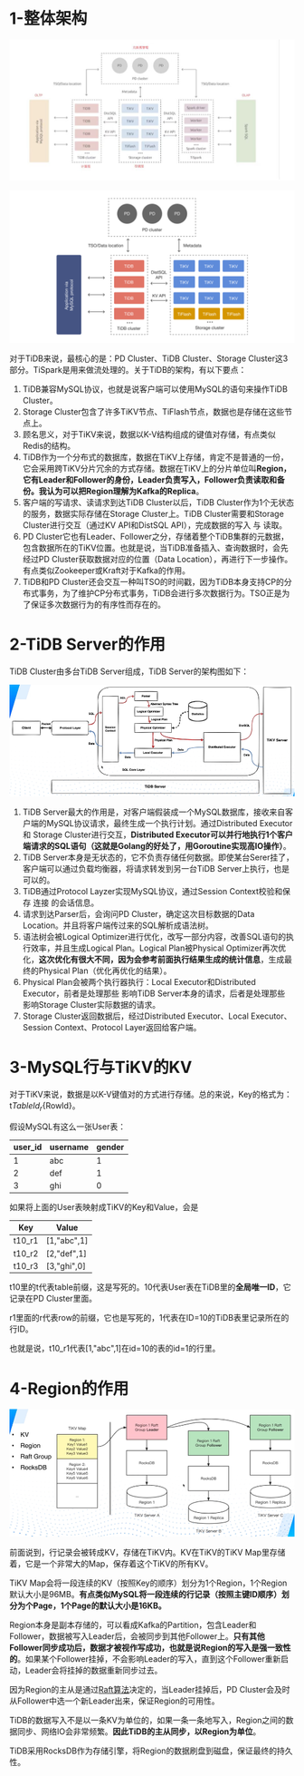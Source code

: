 # 1-整体架构

![01](01-TiDB的架构.assets/01.png)

![02](01-TiDB的架构.assets/02.png)

对于TiDB来说，最核心的是：PD Cluster、TiDB Cluster、Storage Cluster这3部分。TiSpark是用来做流处理的。关于TiDB的架构，有以下要点：

1. TiDB兼容MySQL协议，也就是说客户端可以使用MySQL的语句来操作TiDB Cluster。
2. Storage Cluster包含了许多TiKV节点、TiFlash节点，数据也是存储在这些节点上。
3. 顾名思义，对于TiKV来说，数据以K-V结构组成的键值对存储，有点类似Redis的结构。
4. TiDB作为一个分布式的数据库，数据在TiKV上存储，肯定不是普通的一份，它会采用跨TiKV分片冗余的方式存储。数据在TiKV上的分片单位叫**Region，它有Leader和Follower的身份，Leader负责写入，Follower负责读取和备份。我认为可以把Region理解为Kafka的Replica**。
5. 客户端的写请求、读请求到达TiDB Cluster以后，TiDB Cluster作为1个无状态的服务，数据实际存储在Storage Cluster上。TiDB Cluster需要和Storage Cluster进行交互（通过KV API和DistSQL API），完成数据的写入 与 读取。
6. PD Cluster它也有Leader、Follower之分，存储着整个TiDB集群的元数据，包含数据所在的TiKV位置。也就是说，当TiDB准备插入、查询数据时，会先经过PD Cluster获取数据对应的位置（Data Location），再进行下一步操作。有点类似Zookeeper或Kraft对于Kafka的作用。
7. TiDB和PD Cluster还会交互一种叫TSO的时间戳，因为TiDB本身支持CP的分布式事务，为了维护CP分布式事务，TiDB会进行多次数据行为。TSO正是为了保证多次数据行为的有序性而存在的。

# 2-TiDB Server的作用

TiDB Cluster由多台TiDB Server组成，TiDB Server的架构图如下：

![03](01-TiDB的架构.assets/03.png)

1. TiDB Server最大的作用是，对客户端假装成一个MySQL数据库，接收来自客户端的MySQL协议请求，最终生成一个执行计划。通过Distributed Executor 和 Storage Cluster进行交互，**Distributed Executor可以并行地执行1个客户端请求的SQL语句（这就是Golang的好处了，用Goroutine实现高IO操作）**。
2. TiDB Server本身是无状态的，它不负责存储任何数据。即使某台Serer挂了，客户端可以通过负载均衡器，将请求转发到另一台TiDB Server上执行，也是可以的。
3. TiDB通过Protocol Layzer实现MySQL协议，通过Session Context校验和保存 连接 的会话信息。
4. 请求到达Parser后，会询问PD Cluster，确定这次目标数据的Data Location。并且将客户端传过来的SQL解析成语法树。
5. 语法树会被Logical Optimizer进行优化，改写一部分内容，改善SQL语句的执行效率，并且生成Logical Plan。Logical Plan被Physical Optimizer再次优化，**这次优化有很大不同，因为会参考前面执行结果生成的统计信息**，生成最终的Physical Plan（优化再优化的结果）。
6. Physical Plan会被两个执行器执行：Local Executor和Distributed Executor，前者是处理那些 影响TiDB Server本身的请求，后者是处理那些 影响Storage Cluster实际数据的请求。
7. Storage Cluster返回数据后，经过Distributed Executor、Local Executor、Session Context、Protocol Layer返回给客户端。

# 3-MySQL行与TiKV的KV

对于TiKV来说，数据是以K-V键值对的方式进行存储。总的来说，Key的格式为：t${TableId}_r${RowId}。

假设MySQL有这么一张User表：

| user_id | username | gender |
| ------- | -------- | ------ |
| 1       | abc      | 1      |
| 2       | def      | 1      |
| 3       | ghi      | 0      |

如果将上面的User表映射成TiKV的Key和Value，会是

| Key    | Value       |
| ------ | ----------- |
| t10_r1 | [1,"abc",1] |
| t10_r2 | [2,"def",1] |
| t10_r3 | [3,"ghi",0] |

t10里的t代表table前缀，这是写死的。10代表User表在TiDB里的**全局唯一ID**，它记录在PD Cluster里面。

r1里面的r代表row的前缀，它也是写死的，1代表在ID=10的TiDB表里记录所在的行ID。

也就是说，t10_r1代表[1,"abc",1]在id=10的表的id=1的行里。

# 4-Region的作用

![04](01-TiDB的架构.assets/04.png)

前面说到，行记录会被转成KV，存储在TiKV内。KV在TiKV的TiKV Map里存储着，它是一个非常大的Map，保存着这个TiKV的所有KV。

TiKV Map会将一段连续的KV（按照Key的顺序）划分为1个Region，1个Region默认大小是96MB。**有点类似MySQL将一段连续的行记录（按照主键ID顺序）划分为个Page，1个Page的默认大小是16KB。**

Region本身是副本存储的，可以看成Kafka的Partition，包含Leader和Follower，数据被写入Leader后，会被同步到其他Follower上。**只有其他Follower同步成功后，数据才被视作写成功，也就是说Region的写入是强一致性的**。如果某个Follower挂掉，不会影响Leader的写入，直到这个Follower重新启动，Leader会将挂掉的数据重新同步过去。

因为Region的主从是通过[Raft算法](https://github.com/9029HIME/Emphasis/blob/master/project_emphasis/src/main/mds/04-%E5%88%9D%E8%AF%86Raft%E7%AE%97%E6%B3%95.md)决定的，当Leader挂掉后，PD Cluster会及时从Follower中选一个新Leader出来，保证Region的可用性。

TiDB的数据写入不是以一条KV为单位的，如果一条一条地写入，Region之间的数据同步、网络IO会非常频繁。**因此TiDB的主从同步，以Region为单位**。

TiDB采用RocksDB作为存储引擎，将Region的数据刷盘到磁盘，保证最终的持久性。
